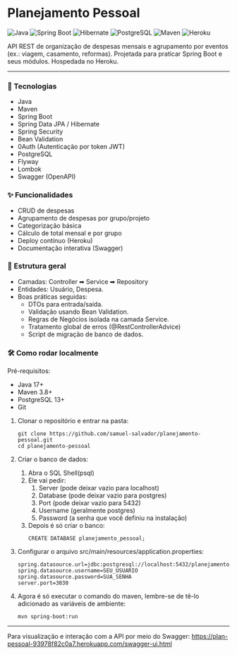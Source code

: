 # Planejamento Pessoal

<img src="https://img.shields.io/badge/Java-17-blue?logo=java" alt="Java"></img> <img src="https://img.shields.io/badge/Spring%20Boot-3.2.x-brightgreen?logo=springboot" alt="Spring Boot"></img> <img src="https://img.shields.io/badge/Hibernate-ORM-orange" alt="Hibernate"></img> <img src="https://img.shields.io/badge/PostgreSQL-15-blue?logo=postgresql" alt="PostgreSQL"></img> <img src="https://img.shields.io/badge/Maven-Build-red?logo=apachemaven" alt="Maven"></img> <img src="https://img.shields.io/badge/Heroku-Deploy-79589F?logo=heroku" alt="Heroku"></img>

API REST de organização de despesas mensais e agrupamento por eventos (ex.: viagem, casamento, reformas). Projetada para praticar Spring Boot e seus módulos. Hospedada no Heroku. <hr></hr>

### 🚀 Tecnologias
 - Java
 - Maven
 - Spring Boot
 - Spring Data JPA / Hibernate
 - Spring Security
 - Bean Validation
 - 0Auth (Autenticação por token JWT)
 - PostgreSQL
 - Flyway
 - Lombok
 - Swagger (OpenAPI)

### ✨ Funcionalidades
 - CRUD de despesas
 - Agrupamento de despesas por grupo/projeto
 - Categorização básica
 - Cálculo de total mensal e por grupo
 - Deploy contínuo (Heroku)
 - Documentação interativa (Swagger)

### 📁 Estrutura geral
 - Camadas: Controller ➡ Service ➡ Repository
 - Entidades: Usuário, Despesa.
 - Boas práticas seguidas:
   - DTOs para entrada/saída.
   - Validação usando Bean Validation.
   - Regras de Negócios isolada na camada Service.
   - Tratamento global de erros (@RestControllerAdvice)
   - Script de migração de banco de dados.

### 🛠️ Como rodar localmente
Pré-requisitos:
 - Java 17+
 - Maven 3.8+
 - PostgreSQL 13+
 - Git

1. Clonar o repositório e entrar na pasta:
    ```
    git clone https://github.com/samuel-salvador/planejamento-pessoal.git
    cd planejamento-pessoal
    ```

2. Criar o banco de dados:
   1. Abra o SQL Shell(psql)
   2. Ele vai pedir:
      1. Server (pode deixar vazio para localhost)
      2. Database (pode deixar vazio para postgres)
      3. Port (pode deixar vazio para 5432)
      4. Username (geralmente postgres)
      5. Password (a senha que você definiu na instalação)
   3. Depois é só criar o banco:
       ```
       CREATE DATABASE planejamento_pessoal;
       ```
3. Configurar o arquivo src/main/resources/application.properties:
    ```
    spring.datasource.url=jdbc:postgresql://localhost:5432/planejamento_pessoal
    spring.datasource.username=SEU_USUARIO
    spring.datasource.password=SUA_SENHA
    server.port=3030
    ```
4. Agora é só executar o comando do maven, lembre-se de tê-lo adicionado as variáveis de ambiente:
    ```
   mvn spring-boot:run
   ```
<hr></hr>

Para visualização e interação com a API por meio do Swagger: https://plan-pessoal-93978f82c0a7.herokuapp.com/swagger-ui.html
